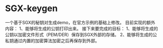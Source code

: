 # SGX-keygen
一个基于SGX的秘钥对生成demo，在官方示例的基础上修改。
目前实现的额外内容：
1、能够将生成的公钥打印出来。
接下来要完成的目标：
1、能够将生成的公钥以加密文件形式（PEM/DER）保存到SGX外部的存储。
2、能够将生成的公私钥通过内置的加密算法加密之后再保存到外部。
